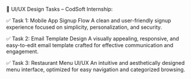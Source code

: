 🚀 UI/UX Design Tasks – CodSoft Internship:

✅ Task 1: Mobile App Signup Flow
A clean and user-friendly signup experience focused on simplicity, personalization, and security.

✅ Task 2: Email Template Design
A visually appealing, responsive, and easy-to-edit email template crafted for effective communication and engagement.

✅ Task 3: Restaurant Menu UI/UX
An intuitive and aesthetically designed menu interface, optimized for easy navigation and categorized browsing.
